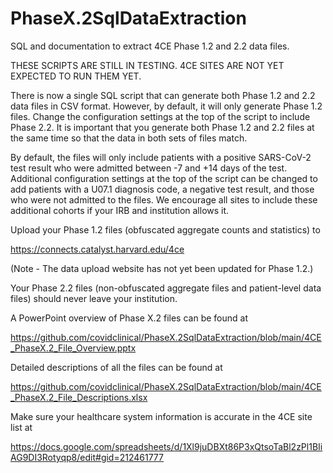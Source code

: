 # PhaseX.2SqlDataExtraction
SQL and documentation to extract 4CE Phase 1.2 and 2.2 data files.

THESE SCRIPTS ARE STILL IN TESTING. 4CE SITES ARE NOT YET EXPECTED TO RUN THEM YET.

There is now a single SQL script that can generate both Phase 1.2 and 2.2 data files in CSV format. However, by default, it will only generate Phase 1.2 files. Change the configuration settings at the top of the script to include Phase 2.2. It is important that you generate both Phase 1.2 and 2.2 files at the same time so that the data in both sets of files match.

By default, the files will only include patients with a positive SARS-CoV-2 test result who were admitted between -7 and +14 days of the test. Additional configuration settings at the top of the script can be changed to add patients with a U07.1 diagnosis code, a negative test result, and those who were not admitted to the files. We encourage all sites to include these additional cohorts if your IRB and institution allows it.

Upload your Phase 1.2 files (obfuscated aggregate counts and statistics) to

https://connects.catalyst.harvard.edu/4ce

(Note - The data upload website has not yet been updated for Phase 1.2.)

Your Phase 2.2 files (non-obfuscated aggregate files and patient-level data files) should never leave your institution.

A PowerPoint overview of Phase X.2 files can be found at

https://github.com/covidclinical/PhaseX.2SqlDataExtraction/blob/main/4CE_PhaseX.2_File_Overview.pptx

Detailed descriptions of all the files can be found at

https://github.com/covidclinical/PhaseX.2SqlDataExtraction/blob/main/4CE_PhaseX.2_File_Descriptions.xlsx

Make sure your healthcare system information is accurate in the 4CE site list at

https://docs.google.com/spreadsheets/d/1Xl9juDBXt86P3xQtsoTaBl2zPl1BIiAG9DI3Rotyqp8/edit#gid=212461777



